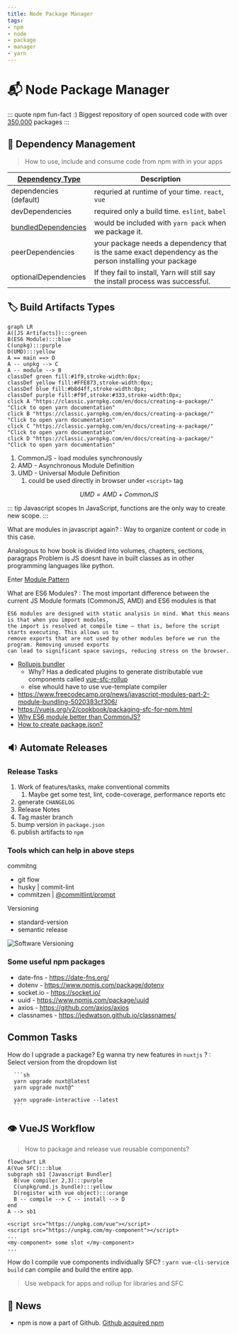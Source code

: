 ```yaml
---
title: Node Package Manager
tags:
- npm
- node
- package
- manager
- yarn
---
```


# :mailbox_with_mail: Node Package Manager

<TagLinks />

::: quote npm fun-fact :)
Biggest repository of open sourced code with over [350,000](http://www.modulecounts.com/) packages
:::

## :ping_pong: Dependency Management

> How to use, include and consume code from npm with in your apps

[Dependency Type](https://classic.yarnpkg.com/en/docs/dependency-types/)   | Description
------------------|-----------------
dependencies (default)  | requried at runtime of your time. `react`, `vue`
devDependencies         | required only a build time. `eslint`, `babel`
[bundledDependencies](https://github.com/search?l=&q=bundledDependencies+filename%3Apackage.json&type=Code)     | would be included with `yarn pack` when we package it.
peerDependencies        | your package needs a dependency that is the same exact dependency as the person installing your package
optionalDependencies    | If they fail to install, Yarn will still say the install process was successful.

## :label: Build Artifacts Types

```mermaid
graph LR
A([JS Artifacts]):::green
B(ES6 Module):::blue
C(unpkg):::purple
D(UMD):::yellow
A == main ==> D
A -- unpkg --> C
A -- module --> B
classDef green fill:#1f9,stroke-width:0px;
classDef yellow fill:#FFE873,stroke-width:0px;
classDef blue fill:#b8d4ff,stroke-width:0px;
classDef purple fill:#f9f,stroke:#333,stroke-width:0px;
click A "https://classic.yarnpkg.com/en/docs/creating-a-package/" "Click to open yarn documentation"
click B "https://classic.yarnpkg.com/en/docs/creating-a-package/" "Click to open yarn documentation"
click C "https://classic.yarnpkg.com/en/docs/creating-a-package/" "Click to open yarn documentation"
click D "https://classic.yarnpkg.com/en/docs/creating-a-package/" "Click to open yarn documentation"
```

1. CommonJS - load modules synchronously
2. AMD - Asynchronous Module Definition
3. UMD - Universal Module Definition
   1. could be used directly in browser under `<script>` tag

$$UMD = AMD + CommonJS$$

::: tip Javascript scopes
In JavaScript, functions are the only way to create new scope.
:::

What are modules in javascript again?
:  Way to organize content or code in this case.

   Analogous to how book is divided into volumes, chapters, sections, paragraps
   Problem is JS doesnt have in built classes as in other programming languages like python.

   Enter [Module Pattern](https://www.freecodecamp.org/news/javascript-modules-a-beginner-s-guide-783f7d7a5fcc/#c33a)

What are ES6 Modules?
:   The most important difference between the current JS Module formats (CommonJS, AMD) and ES6 modules is that

    ES6 modules are designed with static analysis in mind. What this means is that when you import modules,
    the import is resolved at compile time — that is, before the script starts executing. This allows us to
    remove exports that are not used by other modules before we run the program. Removing unused exports
    can lead to significant space savings, reducing stress on the browser.

* [Rollupjs bundler](https://rollupjs.org/guide/en/)
  * Why? Has a dedicated plugins to generate distributable vue components called [vue-sfc-rollup](https://github.com/team-innovation/vue-sfc-rollup)
  * else whould have to use vue-template compiler
* https://www.freecodecamp.org/news/javascript-modules-part-2-module-bundling-5020383cf306/
* https://vuejs.org/v2/cookbook/packaging-sfc-for-npm.html
* [Why ES6 module better than CommonJS?](https://rollupjs.org/guide/en/#why-are-es-modules-better-than-commonjs-modules)
* [How to create package.json?](https://classic.yarnpkg.com/en/docs/creating-a-package/)

## :sound: Automate Releases

### Release Tasks

1. Work of features/tasks, make conventional commits
   1. Maybe get some test, lint, code-coverage, performance reports etc
2. generate `CHANGELOG`
3. Release Notes
4. Tag master branch
5. bump version in `package.json`
6. publish artifacts to `npm`

### Tools which can help in above steps

commitng

* git flow
* husky | commit-lint
* commitzen | [@commitlint/prompt](https://commitlint.js.org/#/)

Versioning

* standard-version
* semantic release

![Software Versioning](https://miro.medium.com/max/770/1*LLDEWaQ0BW0UITTVxjPv3A.png)

### Some useful npm packages

* date-fns - https://date-fns.org/
* dotenv - https://www.npmjs.com/package/dotenv
* socket.io - https://socket.io/
* uuid - https://www.npmjs.com/package/uuid
* axios - https://github.com/axios/axios
* classnames - https://jedwatson.github.io/classnames/

## Common Tasks

How do I upgrade a package? Eg wanna try new features in `nuxtjs` ?
:     Select version from the dropdown list

      ```sh
      yarn upgrade nuxt@latest
      yarn upgrade nuxt@^
      
      yarn upgrade-interactive --latest
      ```

## :eye: VueJS Workflow

> How to package and release vue reusable components?

```mermaid
flowchart LR
A(Vue SFC):::blue
subgraph sb1 [Javascript Bundler]
  B(vue compiler 2,3):::purple
  C(unpkg/umd.js bundle):::yellow
  D(register with vue object):::orange
  B -- compile --> C -- install --> D
end
A --> sb1
```

```vue
<script src="https://unpkg.com/vue"></script>
<script src="https://unpkg.com/my-component"></script>
...
<my-component> some slot </my-component>
...
```

How do I compile vue components individually SFC?
:  `yarn vue-cli-service build` can compile and build the entire app.

   > Use webpack for apps and rollup for libraries and SFC

## :newspaper: News

* npm is now a part of Github. [Github acquired npm](https://github.blog/2020-04-15-npm-has-joined-github/)

<Footer />